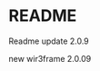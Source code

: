 # README

Readme update 2.0.9

new wir3frame 2.0.09

<!-- updating wireframe 2.0 -->
<!-- framing -->
<!-- more -->
<!-- mingus -->
